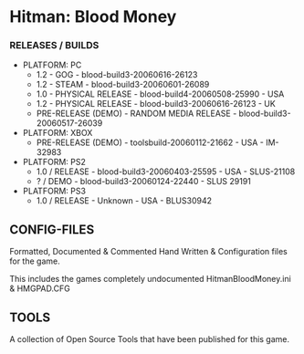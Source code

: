 # Hitman: Blood Money

### RELEASES / BUILDS

 - PLATFORM: PC
   - 1.2	- GOG - blood-build3-20060616-26123
   - 1.2	- STEAM - blood-build3-20060601-26089
   - 1.0 - PHYSICAL RELEASE - blood-build4-20060508-25990 - USA
   - 1.2 - PHYSICAL RELEASE - blood-build3-20060616-26123 - UK
   - PRE-RELEASE	(DEMO) - RANDOM MEDIA RELEASE - blood-build3-20060517-26039
 - PLATFORM: XBOX
   - PRE-RELEASE	(DEMO) - toolsbuild-20060112-21662 - USA - IM-32983
 - PLATFORM: PS2
   - 1.0 / RELEASE - blood-build3-20060403-25595 - USA - SLUS-21108
   - ? / DEMO - blood-build3-20060124-22440 - SLUS 29191
 - PLATFORM: PS3
   - 1.0 / RELEASE - Unknown - USA - BLUS30942

## CONFIG-FILES
Formatted, Documented & Commented Hand Written & Configuration files for the game.

This includes the games completely undocumented HitmanBloodMoney.ini & HMGPAD.CFG

## TOOLS
A collection of Open Source Tools that have been published for this game.
